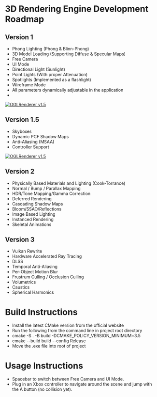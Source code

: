 # 3D Rendering Engine Development Roadmap

## Version 1
- Phong Lighting (Phong & Blinn-Phong)
- 3D Model Loading (Supporting Diffuse & Specular Maps)
- Free Camera
- UI Mode
- Directional Light (Sunlight)
- Point Lights (With proper Attenuation)
- Spotlights (Implemented as a flashlight)
- Wireframe Mode
- All parameters dynamically adjustable in the application
- 
[![OGLRenderer v1.5](https://img.youtube.com/vi/pXJLGCEeVWc/0.jpg)](https://www.youtube.com/watch?v=pXJLGCEeVWc)

## Version 1.5
- Skyboxes
- Dynamic PCF Shadow Maps
- Anti-Aliasing (MSAA)
- Controller Support

[![OGLRenderer v1.5](https://img.youtube.com/vi/YpSUtLvGxqE/0.jpg)](https://www.youtube.com/watch?v=YpSUtLvGxqE)

## Version 2
- Physically Based Materials and Lighting (Cook-Torrance)
- Normal / Bump / Parallax Mapping
- HDR/Tone Mapping/Gamma Correction
- Deferred Rendering
- Cascading Shadow Maps
- Bloom/SSAO/Reflections
- Image Based Lighting
- Instanced Rendering
- Skeletal Animations

## Version 3
- Vulkan Rewrite
- Hardware Accelerated Ray Tracing
- DLSS
- Temporal Anti-Aliasing
- Per-Object Motion Blur
- Frustrum Culling / Occlusion Culling
- Volumetrics
- Caustics
- Spherical Harmonics

# Build Instructions

- Install the latest CMake version from the official website
- Run the following from the command line in project root directory
- cmake -S . -B build -DCMAKE_POLICY_VERSION_MINIMUM=3.5
- cmake --build build --config Release
- Move the .exe file into root of project

# Usage Instructions

- Spacebar to switch between Free Camera and UI Mode. 
- Plug in an Xbox controller to navigate around the scene and jump with the A button (no collision yet).